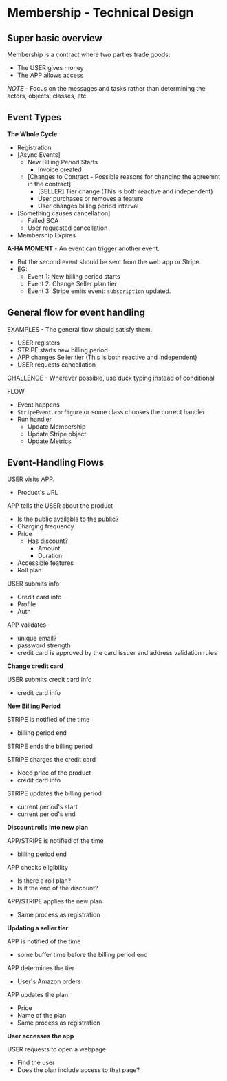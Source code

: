 # Membership - Technical Design

## Super basic overview

Membership is a contract where two parties trade goods:
* The USER gives money
* The APP allows access

*NOTE* - Focus on the messages and tasks rather than determining the actors, objects, classes, etc.

## Event Types

**The Whole Cycle**
* Registration
* [Async Events]
  * New Billing Period Starts
    * Invoice created
  * [Changes to Contract  - Possible reasons for changing the agreemnt in the contract]
    * [SELLER] Tier change (This is both reactive and independent)
    * User purchases or removes a feature
    * User changes billing period interval
* [Something causes cancellation]
  * Failed SCA
  * User requested cancellation
* Membership Expires

**A-HA MOMENT** - An event can trigger another event.
* But the second event should be sent from the web app or Stripe.
* EG:
  * Event 1: New billing period starts
  * Event 2: Change Seller plan tier
  * Event 3: Stripe emits event: `subscription` updated.

## General flow for event handling

EXAMPLES - The general flow should satisfy them.
* USER registers
* STRIPE starts new billing period
* APP changes Seller tier (This is both reactive and independent)
* USER requests cancellation

CHALLENGE - Wherever possible, use duck typing instead of conditional

FLOW
* Event happens
* `StripeEvent.configure` or some class chooses the correct handler
* Run handler
  * Update Membership
  * Update Stripe object
  * Update Metrics

## Event-Handling Flows

USER visits APP.
* Product's URL

APP tells the USER about the product

* Is the public available to the public?
* Charging frequency
* Price
  * Has discount?
    * Amount
    * Duration
* Accessible features
* Roll plan

USER submits info
* Credit card info
* Profile
* Auth

APP validates
* unique email?
* password strength
* credit card is approved by the card issuer and address validation rules

**Change credit card**

USER submits credit card info
* credit card info


**New Billing Period**

STRIPE is notified of the time
* billing period end

STRIPE ends the billing period

STRIPE charges the credit card
  * Need price of the product
  * credit card info

STRIPE updates the billing period
* current period's start
* current period's end

**Discount rolls into new plan**

APP/STRIPE is notified of the time
* billing period end

APP checks eligibility
* Is there a roll plan?
* Is it the end of the discount?

APP/STRIPE applies the new plan
* Same process as registration

**Updating a seller tier**

APP is notified of the time
* some buffer time before the billing period end

APP determines the tier
* User's Amazon orders

APP updates the plan
* Price
* Name of the plan
* Same process as registration

**User accesses the app**

USER requests to open a webpage
* Find the user
* Does the plan include access to that page?
